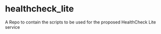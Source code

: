 # healthcheck_lite
A Repo to contain the scripts to be used for the proposed HealthCheck Lite service
